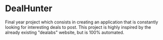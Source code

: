 # DealHunter
Final year project which consists in creating an application that is constantly looking for interesting deals to post. This project is highly inspired by the already existing "dealabs" website, but is 100% automated.
